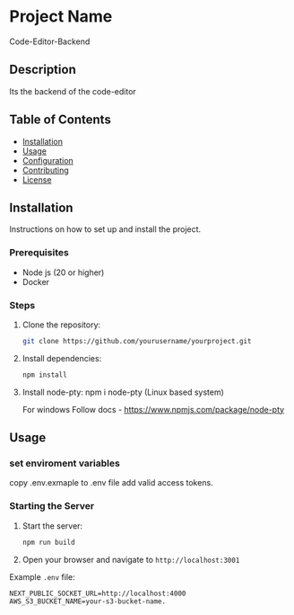 # Project Name
Code-Editor-Backend

## Description
Its the backend of the code-editor
## Table of Contents

- [Installation](#installation)
- [Usage](#usage)
- [Configuration](#configuration)
- [Contributing](#contributing)
- [License](#license)

## Installation

Instructions on how to set up and install the project.

### Prerequisites

- Node js (20 or higher)
- Docker

### Steps

1. Clone the repository:
    ```sh
    git clone https://github.com/yourusername/yourproject.git
    ```

3. Install dependencies:
    ```sh
    npm install
    ```

4. Install node-pty:
    npm i node-pty (Linux based system)
    
    For windows
    Follow docs -  https://www.npmjs.com/package/node-pty

## Usage

### set enviroment variables

copy .env.exmaple to .env file 
add valid access tokens.

### Starting the Server

1. Start the server:
    ```sh
    npm run build
    ```
2. Open your browser and navigate to `http://localhost:3001`

Example `.env` file:

```plaintext
NEXT_PUBLIC_SOCKET_URL=http://localhost:4000
AWS_S3_BUCKET_NAME=your-s3-bucket-name.
